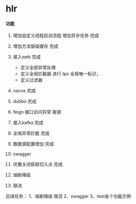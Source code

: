 # hlr
#### 功能
1. 增加自定义线程启动流程 增加异步任务 完成
2. 增加方法层级缓存 完成
3. 接入web 完成
   - 定义全部异常处理
   - 定义全局拦截器 进行 tps 全局唯一标识，
   - 定义过滤器
4. nacos  完成
5. dubbo  完成
6. feign
   接口访问异常 报错

7. 接入kafka     完成
8. 全局异常拦截   完成
9. 数据源配置增加  完成
10. swagger 
11. 优雅关闭获取切入点 完成
12. 熔断降级
13. 限流

后续任务：
1、熔断降级 限流
2、swagger
3、test各个功能示例